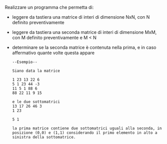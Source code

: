 Realizzare un programma che permetta di:
- leggere da tastiera una matrice di interi di dimensione NxN, con N definito preventivamente
- leggere da tastiera una seconda matrice di interi di dimensione MxM, con M definito preventivamente e M < N
- determinare se la seconda matrice è contenuta nella prima, e in caso affermativo quante volte questa appare



      --Esempio--

      Siano data la matrice

      1 23 13 22 6
      5 1 23 44 -3
      11 5 1 88 6
      88 22 11 9 15

      e le due sottomatrici
      13 17 26 46 3
      1 23

      5 1

      la prima matrice contiene due sottomatrici uguali alla seconda, in posizione (0,0) e (1,1) considerando il primo elemento in alto a sinistra della sottomatrice.
